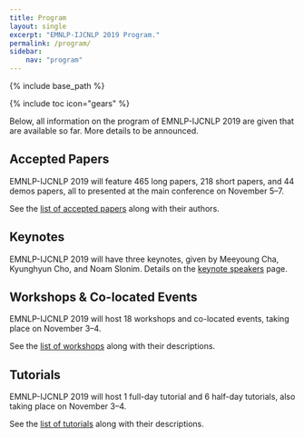 ```yaml
---
title: Program
layout: single
excerpt: "EMNLP-IJCNLP 2019 Program."
permalink: /program/
sidebar:
    nav: "program"
---
```

{% include base_path %}

{% include toc icon="gears" %}

Below, all information on the program of EMNLP-IJCNLP 2019 are given that are available so far. More details to be announced.


## Accepted Papers

EMNLP-IJCNLP 2019 will feature 465 long papers, 218 short papers, and 44 demos papers, all to presented at the main conference on November 5&ndash;7.

See the <a href="./accepted/">list of accepted papers</a> along with their authors. 


## Keynotes

EMNLP-IJCNLP 2019 will have three keynotes, given by Meeyoung Cha, Kyunghyun Cho, and Noam Slonim. Details on the [keynote speakers](./program/keynotes/) page.



## Workshops &amp; Co-located Events

EMNLP-IJCNLP 2019 will host 18 workshops and co-located events, taking place on November 3&ndash;4. 

See the <a href="./workshops/">list of workshops</a> along with their descriptions.


## Tutorials

EMNLP-IJCNLP 2019 will host 1 full-day tutorial and 6 half-day tutorials, also taking place on November 3&ndash;4. 

See the <a href="./tutorials/">list of tutorials</a> along with their descriptions.
